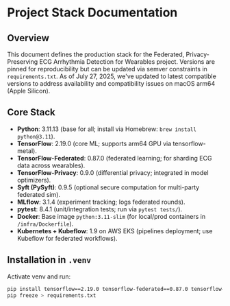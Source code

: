 # Project Stack Documentation

## Overview
This document defines the production stack for the Federated, Privacy-Preserving ECG Arrhythmia Detection for Wearables project. Versions are pinned for reproducibility but can be updated via semver constraints in `requirements.txt`. As of July 27, 2025, we've updated to latest compatible versions to address availability and compatibility issues on macOS arm64 (Apple Silicon).

## Core Stack
- **Python**: 3.11.13 (base for all; install via Homebrew: `brew install python@3.11`).
- **TensorFlow**: 2.19.0 (core ML; supports arm64 GPU via tensorflow-metal).
- **TensorFlow-Federated**: 0.87.0 (federated learning; for sharding ECG data across wearables).
- **TensorFlow-Privacy**: 0.9.0 (differential privacy; integrated in model optimizers).
- **Syft (PySyft)**: 0.9.5 (optional secure computation for multi-party federated sim).
- **MLflow**: 3.1.4 (experiment tracking; logs federated rounds).
- **pytest**: 8.4.1 (unit/integration tests; run via `pytest tests/`).
- **Docker**: Base image `python:3.11-slim` (for local/prod containers in `/infra/Dockerfile`).
- **Kubernetes + Kubeflow**: 1.9 on AWS EKS (pipelines deployment; use Kubeflow for federated workflows).

## Installation in `.venv`
Activate venv and run:
```bash
pip install tensorflow==2.19.0 tensorflow-federated==0.87.0 tensorflow-privacy==0.9.0 syft==0.9.5 mlflow==3.1.4 pytest==8.4.1
pip freeze > requirements.txt
